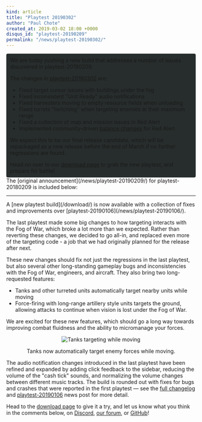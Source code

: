 ```yaml
---
kind: article
title: "Playtest 20190302"
author: "Paul Chote"
created_at: 2019-03-02 18:00 +0000
disqus_id: "playtest-20190209"
permalink: "/news/playtest-20190302/"
---
```


<div style="border-radius: 4px; background-color: #272d2c; padding: 5px">
<div style="margin: -10px 5px" markdown="1">

We are today pushing a new build that addresses a number of issues discovered in playtest-20190209.

The changes in [playtest-20190302](/download/) are:

* Fixed target cursor issues with buildings under the fog
* Fixed inconsistent "Unit Ready" audio notifications
* Fixed harvesters moving to empty resource fields when unloading
* Fixed turrets "twitching" when targeting enemies at their maximum range
* Fixed a collection of map and mission issues in Red Alert
* Implemented community-driven <a href="https://github.com/OpenRA/OpenRA/wiki/Changelog/263d8e2b66e6292dfd798cbe369a7cc5befe4c1d#ra-balance-changes-20190302">balance changes</a> for Red Alert

We expect this to be our final release candidate, which will be repackaged as a new release before the end of March if no further regressions are found.

Head on over to our [download page](/download/) to grab the new playtest, and prepare for battle!

</div>
</div>
The [original announcement](/news/playtest-20190209/) for playtest-20180209 is included below:

<hr />
A [new playtest build](/download/) is now available with a collection of fixes and improvements over [playtest-20190106](/news/playtest-20190106/).

The last playtest made some big changes to how targeting interacts with the Fog of War, which broke a lot more than we expected. Rather than reverting these changes, we decided to go all-in, and replaced even more of the targeting code - a job that we had originally planned for the release after next.

These new changes should fix not just the regressions in the last playtest, but also several other long-standing gameplay bugs and inconsistencies with the Fog of War, engineers, and aircraft. They also bring two long-requested features:

* Tanks and other turreted units automatically target nearby units while moving
* Force-firing with long-range artillery style units targets the ground, allowing attacks to continue when vision is lost under the Fog of War.

We are excited for these new features, which should go a long way towards improving combat fluidness and the ability to micromanage your forces.

<div style="text-align:center" markdown="1">
<img src="{{ '/images/news/20190209-opportunityfire.gif' | relative_url }}" alt="Tanks targeting while moving">

Tanks now automatically target enemy forces while moving.
</div>

The audio notification changes introduced in the last playtest have been refined and expanded by adding click feedback to the sidebar, reducing the volume of the "cash tick" sounds, and normalizing the volume changes between different music tracks. The build is rounded out with fixes for bugs and crashes that were reported in the first playtest &mdash; see the [full changelog](https://github.com/OpenRA/OpenRA/wiki/Changelog/7b4a50814a012c161e68378f7af533e6c2dfd5f7) and [playtest-20190106](/news/playtest-20190106/) news post for more detail.

Head to the [download page](/download/) to give it a try, and let us know what you think in the comments below, on [Discord](https://discord.openra.net), [our forum](https://forum.openra.net/), or [GitHub](https://github.com/OpenRA/OpenRA/issues)!
